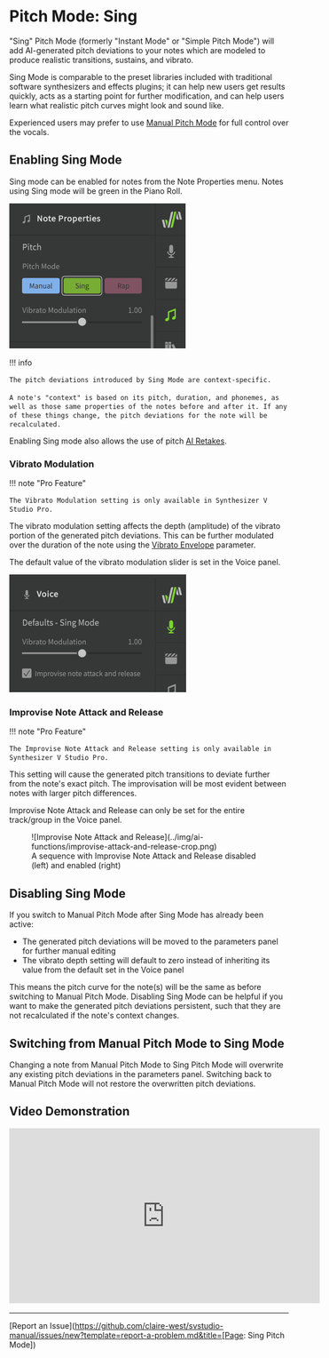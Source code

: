 # Pitch Mode: Sing

"Sing" Pitch Mode (formerly "Instant Mode" or "Simple Pitch Mode") will add AI-generated pitch deviations to your notes which are modeled to produce realistic transitions, sustains, and vibrato.

Sing Mode is comparable to the preset libraries included with traditional software synthesizers and effects plugins; it can help new users get results quickly, acts as a starting point for further modification, and can help users learn what realistic pitch curves might look and sound like.

Experienced users may prefer to use [Manual Pitch Mode](../advanced/pitch-mode-manual.md) for full control over the vocals.

## Enabling Sing Mode

Sing mode can be enabled for notes from the Note Properties menu. Notes using Sing mode will be green in the Piano Roll.

![Sing Mode](../img/ai-functions/pitch-mode-sing.png)

!!! info

    The pitch deviations introduced by Sing Mode are context-specific.

    A note's "context" is based on its pitch, duration, and phonemes, as well as those same properties of the notes before and after it. If any of these things change, the pitch deviations for the note will be recalculated.

Enabling Sing mode also allows the use of pitch [AI Retakes](ai-retakes.md).

### Vibrato Modulation

!!! note "Pro Feature"

    The Vibrato Modulation setting is only available in Synthesizer V Studio Pro.

The vibrato modulation setting affects the depth (amplitude) of the vibrato portion of the generated pitch deviations. This can be further modulated over the duration of the note using the [Vibrato Envelope](../parameters/editing-parameters.md#vibrato-envelope) parameter.

The default value of the vibrato modulation slider is set in the Voice panel.

![Sing Mode Default Settings](../img/ai-functions/sing-mode-defaults.png)

### Improvise Note Attack and Release

!!! note "Pro Feature"

    The Improvise Note Attack and Release setting is only available in Synthesizer V Studio Pro.

This setting will cause the generated pitch transitions to deviate further from the note's exact pitch. The improvisation will be most evident between notes with larger pitch differences.

Improvise Note Attack and Release can only be set for the entire track/group in the Voice panel.

<figure markdown>
  ![Improvise Note Attack and Release](../img/ai-functions/improvise-attack-and-release-crop.png)
  <figcaption>A sequence with Improvise Note Attack and Release disabled (left) and enabled (right)</figcaption>
</figure>

## Disabling Sing Mode

If you switch to Manual Pitch Mode after Sing Mode has already been active:

* The generated pitch deviations will be moved to the parameters panel for further manual editing
* The vibrato depth setting will default to zero instead of inheriting its value from the default set in the Voice panel

This means the pitch curve for the note(s) will be the same as before switching to Manual Pitch Mode. Disabling Sing Mode can be helpful if you want to make the generated pitch deviations persistent, such that they are not recalculated if the note's context changes.

## Switching from Manual Pitch Mode to Sing Mode

Changing a note from Manual Pitch Mode to Sing Pitch Mode will overwrite any existing pitch deviations in the parameters panel. Switching back to Manual Pitch Mode will not restore the overwritten pitch deviations.

## Video Demonstration

<iframe width="560" height="315" src="https://www.youtube-nocookie.com/embed/Z6OB3jHiBBk" title="YouTube video player" frameborder="0" allowfullscreen></iframe>

---

[Report an Issue](https://github.com/claire-west/svstudio-manual/issues/new?template=report-a-problem.md&title=[Page: Sing Pitch Mode])